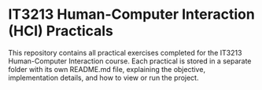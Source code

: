 # IT3213 Human-Computer Interaction (HCI) Practicals
This repository contains all practical exercises completed for the IT3213 Human-Computer Interaction course.
Each practical is stored in a separate folder with its own README.md file, explaining the objective, implementation details, and how to view or run the project.
